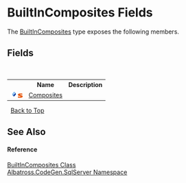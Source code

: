 # BuiltInComposites Fields
 

The <a href="923C4ECE">BuiltInComposites</a> type exposes the following members.


## Fields
&nbsp;<table><tr><th></th><th>Name</th><th>Description</th></tr><tr><td>![Public field](media/pubfield.gif "Public field")![Static member](media/static.gif "Static member")</td><td><a href="4A93F63C">Composites</a></td><td /></tr></table>&nbsp;
<a href="#builtincomposites-fields">Back to Top</a>

## See Also


#### Reference
<a href="923C4ECE">BuiltInComposites Class</a><br /><a href="9727DDEC">Albatross.CodeGen.SqlServer Namespace</a><br />